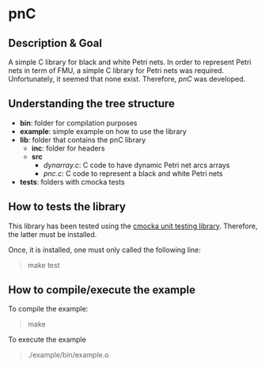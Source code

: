 # pnC

## Description & Goal
A simple C library for black and white Petri nets. In order to represent Petri nets in term of FMU, a simple C library for Petri nets was required. Unfortunately, it seemed that none exist. Therefore, *pnC* was developed.

## Understanding the tree structure
- **bin**: folder for compilation purposes
- **example**: simple example on how to use the library
- **lib**: folder that contains the pnC library
    - **inc**: folder for headers
    - **src**
        - *dynarray.c*: C code to have dynamic Petri net arcs arrays
        - *pnc.c*: C code to represent a black and white Petri nets
- **tests**: folders with cmocka tests

## How to tests the library
This library has been tested using the [cmocka unit testing library](https://cmocka.org/). Therefore, the latter must be installed.

Once, it is installed, one must only called the following line:
> make test

## How to compile/execute the example
To compile the example:
> make

To execute the example
> ./example/bin/example.o


